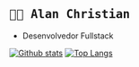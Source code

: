 <h2>
  <samp>👨‍💻 Alan Christian</samp>
</h2>

- Desenvolvedor Fullstack

[![Github stats](https://github-readme-stats.vercel.app/api?username=nerd00f&include_all_commits=true&hide_border=true&hide_title=true&show_icons=true&locale=pt-br)](https://github.com/anuraghazra/github-readme-stats)
[![Top Langs](https://github-readme-stats.vercel.app/api/top-langs/?username=nerd00f&layout=compact&hide_border=true&locale=pt-br)](https://profile.codersrank.io/user/nerd00f)
